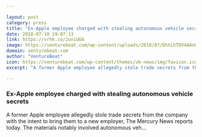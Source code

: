 ```yaml
---

layout: post
category: press
title: "Ex-Apple employee charged with stealing autonomous vehicle secrets"
date: 2018-07-10 19:07:13
link: https://vrhk.co/2uniUG6
image: https://venturebeat.com/wp-content/uploads/2018/07/DhtLhTDV4AAnOR2.jpg-large.jpeg?fit=1072%2C567&strip=all
domain: venturebeat.com
author: "VentureBeat"
icon: https://venturebeat.com/wp-content/themes/vb-news/img/favicon.ico
excerpt: "A former Apple employee allegedly stole trade secrets from the company with the intent to bring them to a new employer, The Mercury News reports today. The materials notably involved autonomous veh…"

---
```


### Ex-Apple employee charged with stealing autonomous vehicle secrets

A former Apple employee allegedly stole trade secrets from the company with the intent to bring them to a new employer, The Mercury News reports today. The materials notably involved autonomous veh…